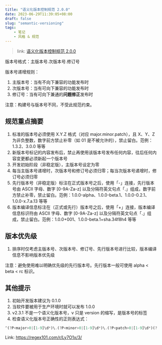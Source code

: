 ```yaml
---
title: "语义化版本控制规范 2.0.0"
date: 2023-06-29T11:39:05+08:00
draft: false
slug: "semantic-versioning"
tags:
    - 笔记
    - 风格 & 规范
---
```


> link: [语义化版本控制规范 2.0.0](https://semver.org/lang/zh-CN/)

版本号格式：主版本号.次版本号.修订号

版本号递增规则：

1. 主版本号：当有不向下兼容的功能发布时
2. 次版本号：当有可向下兼容的功能发布时
3. 修订号：当有可向下兼通的**问题修正**发布时

注意：构建号与版本号不同，不受此规范约束。

## 规范重点摘要

1. 标准的版本号必须使用 X.Y.Z 格式（对应 major.minor.patch），且 X、Y、Z 为非负整数，数字前方禁止补零（如 01 是不被允许的），禁止留白。范例：1.3.2、3.0.0 等等
2. 新版本号标记的内容发布后，禁止再使用该版本号发布任何内容，往后任何内容变更都必须新起一个版本号
3. 开发初始阶段（非稳定版），主版本号设定为零
4. 每当主版本号递增时，次版本号和修订号必须归零；每当次版本号递增时，修订号必须归零
5. 先行版本号（非稳定版）标注在正式版本号之后，使用「-」连接，先行版本号由 ASCII 字母、数字 [0-9A-Za-z] 以及分隔符英文句点「.」组成，数字前方禁止补零，禁止留白。范例：1.0.0-alpha、1.0.0-beta.1、1.0.0-0.2.1、1.0.0-x.7.a.13 等等
6. 版本编译信息标注在（正式或先行）版本号之后，使用「+」连接，版本编译信息标识符由 ASCII 字母、数字 [0-9A-Za-z] 以及分隔符英文句点「.」组成，禁止留白。范例：1.0.0+001、1.0.0-beta.1+sha.34f8h4 等等

## 版本优先级

1. 排序时仅考虑主版本号、次版本号、修订号、先行版本号进行比较，版本编译信息不影响版本优先级

注意：避免使用难以明确优先级的先行版本号。先行版本一般可使用 alpha < beta < rc 标识。

## 其他提示

1. 初始开发版本建议为 0.1.0
2. 当软件要被用于生产环境时就可以发布 1.0.0
3. v2.3.1 不是一个语义化版本号，v 只是 version 的缩写，是版本号的标签
4. 检查语义化版本号正确性的正则表达式：

```javascript
^(?P<major>0|[1-9]\d*)\.(?P<minor>0|[1-9]\d*)\.(?P<patch>0|[1-9]\d*)(?:-(?P<prerelease>(?:0|[1-9]\d*|\d*[a-zA-Z-][0-9a-zA-Z-]*)(?:\.(?:0|[1-9]\d*|\d*[a-zA-Z-][0-9a-zA-Z-]*))*))?(?:\+(?P<buildmetadata>[0-9a-zA-Z-]+(?:\.[0-9a-zA-Z-]+)*))?$
```

Link: https://regex101.com/r/Ly7O1x/3/